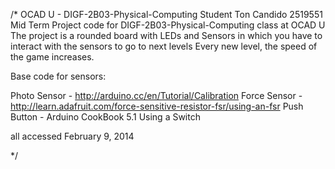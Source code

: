 
/* 
 OCAD U -  DIGF-2B03-Physical-Computing
 Student Ton Candido 2519551
 Mid Term Project code for DIGF-2B03-Physical-Computing class at OCAD U
 The project is a rounded board with LEDs and Sensors in which you have to interact with the sensors to go to next levels
 Every new level, the speed of the game increases.
 
 Base code for sensors:
 
 Photo Sensor - http://arduino.cc/en/Tutorial/Calibration
 Force Sensor - http://learn.adafruit.com/force-sensitive-resistor-fsr/using-an-fsr
 Push Button - Arduino CookBook 5.1 Using a Switch
 
 all accessed February 9, 2014
 
 */
